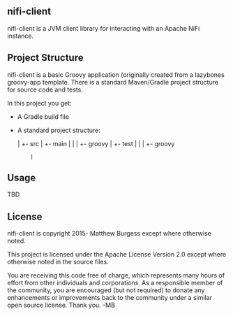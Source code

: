 nifi-client
------------------------------------
nifi-client is a JVM client library for interacting with an Apache NiFi instance. 


Project Structure
------------------------------------

nifi-client is a basic Groovy application (originally created from a lazybones groovy-app template. There is a 
standard Maven/Gradle project structure for source code and tests.

In this project you get:

* A Gradle build file
* A standard project structure:

    <proj>
      |
      +- src
          |
          +- main
          |     |
          |     +- groovy
          |
          +- test
          |   |
          |   +- groovy

          |


Usage
------------------------------------
TBD


License
------------------------------------

 nifi-client is copyright 2015- Matthew Burgess except where otherwise noted.

 This project is licensed under the Apache License Version 2.0 except where
 otherwise noted in the source files.

 You are receiving this code free of charge, which represents many hours of
 effort from other individuals and corporations.  As a responsible member
 of the community, you are encouraged (but not required) to donate any
 enhancements or improvements back to the community under a similar open
 source license.  Thank you. -MB